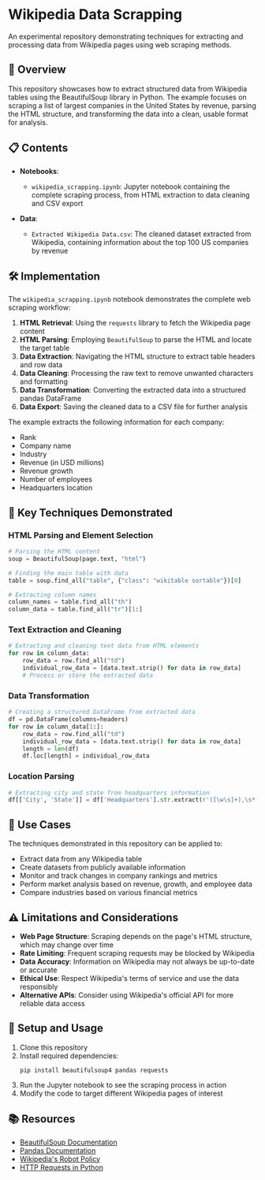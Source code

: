 # Wikipedia Data Scrapping

An experimental repository demonstrating techniques for extracting and processing data from Wikipedia pages using web scraping methods.

## 🚀 Overview

This repository showcases how to extract structured data from Wikipedia tables using the BeautifulSoup library in Python. The example focuses on scraping a list of largest companies in the United States by revenue, parsing the HTML structure, and transforming the data into a clean, usable format for analysis.

## 📋 Contents

- **Notebooks**:

  - `wikipedia_scrapping.ipynb`: Jupyter notebook containing the complete scraping process, from HTML extraction to data cleaning and CSV export
- **Data**:

  - `Extracted Wikipedia Data.csv`: The cleaned dataset extracted from Wikipedia, containing information about the top 100 US companies by revenue

## 🛠️ Implementation

The `wikipedia_scrapping.ipynb` notebook demonstrates the complete web scraping workflow:

1. **HTML Retrieval**: Using the `requests` library to fetch the Wikipedia page content
2. **HTML Parsing**: Employing `BeautifulSoup` to parse the HTML and locate the target table
3. **Data Extraction**: Navigating the HTML structure to extract table headers and row data
4. **Data Cleaning**: Processing the raw text to remove unwanted characters and formatting
5. **Data Transformation**: Converting the extracted data into a structured pandas DataFrame
6. **Data Export**: Saving the cleaned data to a CSV file for further analysis

The example extracts the following information for each company:

- Rank
- Company name
- Industry
- Revenue (in USD millions)
- Revenue growth
- Number of employees
- Headquarters location

## 🔧 Key Techniques Demonstrated

### HTML Parsing and Element Selection

```python
# Parsing the HTML content
soup = BeautifulSoup(page.text, "html")

# Finding the main table with data
table = soup.find_all("table", {"class": "wikitable sortable"})[0]

# Extracting column names
column_names = table.find_all("th")
column_data = table.find_all("tr")[1:]
```

### Text Extraction and Cleaning

```python
# Extracting and cleaning text data from HTML elements
for row in column_data:
    row_data = row.find_all("td")
    individual_row_data = [data.text.strip() for data in row_data]
    # Process or store the extracted data
```

### Data Transformation

```python
# Creating a structured DataFrame from extracted data
df = pd.DataFrame(columns=headers)
for row in column_data[1:]:
    row_data = row.find_all("td")
    individual_row_data = [data.text.strip() for data in row_data]
    length = len(df)
    df.loc[length] = individual_row_data
```

### Location Parsing

```python
# Extracting city and state from headquarters information
df[['City', 'State']] = df['Headquarters'].str.extract(r'([\w\s]+),\s*([\w\s\.]+)')
```

## 🧪 Use Cases

The techniques demonstrated in this repository can be applied to:

- Extract data from any Wikipedia table
- Create datasets from publicly available information
- Monitor and track changes in company rankings and metrics
- Perform market analysis based on revenue, growth, and employee data
- Compare industries based on various financial metrics

## ⚠️ Limitations and Considerations

- **Web Page Structure**: Scraping depends on the page's HTML structure, which may change over time
- **Rate Limiting**: Frequent scraping requests may be blocked by Wikipedia
- **Data Accuracy**: Information on Wikipedia may not always be up-to-date or accurate
- **Ethical Use**: Respect Wikipedia's terms of service and use the data responsibly
- **Alternative APIs**: Consider using Wikipedia's official API for more reliable data access

## 🔧 Setup and Usage

1. Clone this repository
2. Install required dependencies:
   ```
   pip install beautifulsoup4 pandas requests
   ```
3. Run the Jupyter notebook to see the scraping process in action
4. Modify the code to target different Wikipedia pages of interest

## 📚 Resources

- [BeautifulSoup Documentation](https://www.crummy.com/software/BeautifulSoup/bs4/doc/)
- [Pandas Documentation](https://pandas.pydata.org/docs/)
- [Wikipedia&#39;s Robot Policy](https://en.wikipedia.org/wiki/Wikipedia:Bots)
- [HTTP Requests in Python](https://docs.python-requests.org/en/latest/)
